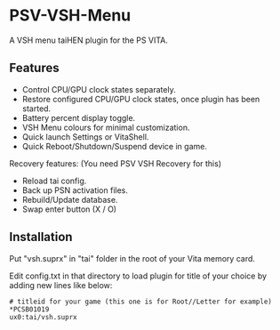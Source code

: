 # PSV-VSH-Menu
A VSH menu taiHEN plugin for the PS VITA.

Features
--------------------------------------------------------------------------------
- Control CPU/GPU clock states separately.
- Restore configured CPU/GPU clock states, once plugin has been started.
- Battery percent display toggle.
- VSH Menu colours for minimal customization.
- Quick launch Settings or VitaShell.
- Quick Reboot/Shutdown/Suspend device in game.

Recovery features: (You need PSV VSH Recovery for this)
- Reload tai config.
- Back up PSN activation files.
- Rebuild/Update database.
- Swap enter button (X / O)


Installation
--------------------------------------------------------------------------------

Put "vsh.suprx" in "tai" folder in the root of your Vita memory card.

Edit config.txt in that directory to load plugin for title of your choice by adding new lines like below:

```text
# titleid for your game (this one is for Root//Letter for example)
*PCSB01019
ux0:tai/vsh.suprx
```
